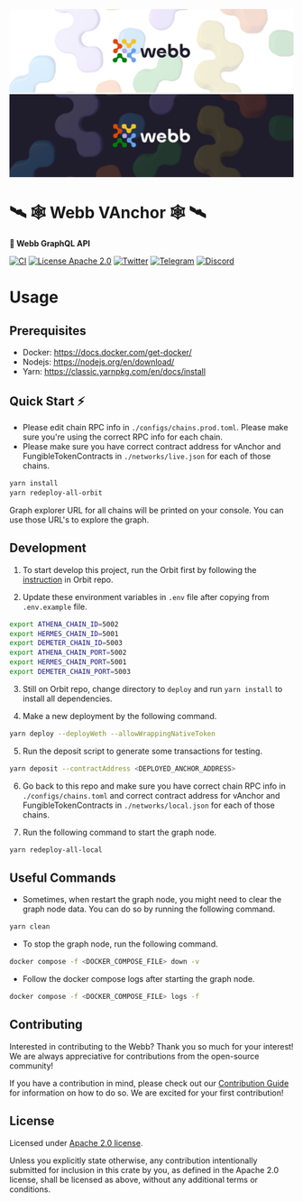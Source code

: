 <div align="center">
<a href="https://www.webb.tools/">
    
![Webb Logo](../../assets/webb_banner_light.png#gh-light-mode-only)
![Webb Logo](../..//assets/webb_banner_dark.png#gh-dark-mode-only)
  </a>
  </div>
<h1 align="left"> 🛰️ 🕸️ Webb VAnchor 🕸️ 🛰️ </h1>
<p align="left">
    <strong>🚀 Webb GraphQL API </strong>
</p>

<div align="left" >

[![CI](https://github.com/webb-tools/orbit/actions/workflows/ci.yml/badge.svg)](https://github.com/webb-tools/web-graphql/actions/workflows/ci.yml)
[![License Apache 2.0](https://img.shields.io/badge/License-Apache%202.0-blue.svg?style=flat-square)](https://opensource.org/licenses/Apache-2.0)
[![Twitter](https://img.shields.io/twitter/follow/webbprotocol.svg?style=flat-square&label=Twitter&color=1DA1F2)](https://twitter.com/webbprotocol)
[![Telegram](https://img.shields.io/badge/Telegram-gray?logo=telegram)](https://t.me/webbprotocol)
[![Discord](https://img.shields.io/discord/833784453251596298.svg?style=flat-square&label=Discord&logo=discord)](https://discord.gg/cv8EfJu3Tn)

</div>

<h1 id="usage"> Usage </h1>

<h2 id="prerequisites"> Prerequisites </h2>

- Docker: https://docs.docker.com/get-docker/
- Nodejs: https://nodejs.org/en/download/
- Yarn: https://classic.yarnpkg.com/en/docs/install

<h2 style="border-bottom:none"> Quick Start ⚡ </h2>

- Please edit chain RPC info in `./configs/chains.prod.toml`. Please make sure you're using the correct RPC info for each chain.
- Please make sure you have correct contract address for vAnchor and FungibleTokenContracts in `./networks/live.json` for each of those chains.

```bash
yarn install
yarn redeploy-all-orbit
```

Graph explorer URL for all chains will be printed on your console. You can use those URL's to explore the graph.

<h2 id="contribute"> Development </h2>

1. To start develop this project, run the Orbit first by following the [instruction](https://github.com/webb-tools/orbit#-quick-start--) in Orbit repo.

2. Update these environment variables in `.env` file after copying from `.env.example` file.

```bash
export ATHENA_CHAIN_ID=5002
export HERMES_CHAIN_ID=5001
export DEMETER_CHAIN_ID=5003
export ATHENA_CHAIN_PORT=5002
export HERMES_CHAIN_PORT=5001
export DEMETER_CHAIN_PORT=5003
```

3. Still on Orbit repo, change directory to `deploy` and run `yarn install` to install all dependencies.

4. Make a new deployment by the following command.

```bash
yarn deploy --deployWeth --allowWrappingNativeToken
```

5. Run the deposit script to generate some transactions for testing.

```bash
yarn deposit --contractAddress <DEPLOYED_ANCHOR_ADDRESS>
```

6. Go back to this repo and make sure you have correct chain RPC info in `./configs/chains.toml` and correct contract address for vAnchor and FungibleTokenContracts in `./networks/local.json` for each of those chains.

7. Run the following command to start the graph node.

```bash
yarn redeploy-all-local
```

<h2 id="useful-commands"> Useful Commands </h2>

- Sometimes, when restart the graph node, you might need to clear the graph node data. You can do so by running the following command.

```bash
yarn clean
```

- To stop the graph node, run the following command.

```bash
docker compose -f <DOCKER_COMPOSE_FILE> down -v
```

- Follow the docker compose logs after starting the graph node.

```bash
docker compose -f <DOCKER_COMPOSE_FILE> logs -f
```

<h2 id="contribute"> Contributing </h2>

Interested in contributing to the Webb? Thank you so much for your interest! We are always appreciative for contributions from the open-source community!

If you have a contribution in mind, please check out our [Contribution Guide](./.github/CONTRIBUTING.md) for information on how to do so. We are excited for your first contribution!

<h2 id="license"> License </h2>

Licensed under <a href="LICENSE">Apache 2.0 license</a>.

Unless you explicitly state otherwise, any contribution intentionally submitted for inclusion in this crate by you, as defined in the Apache 2.0 license, shall be licensed as above, without any additional terms or conditions.
